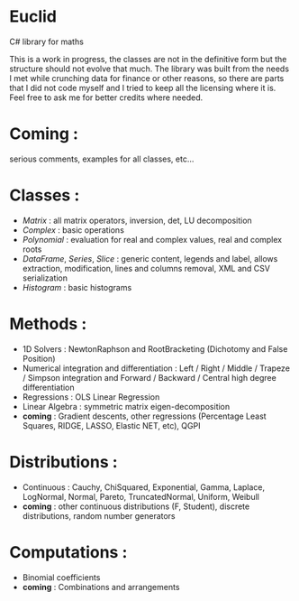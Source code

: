 # Euclid
C# library for maths

This is a work in progress, the classes are not in the definitive form but the structure should not evolve that much. The library was built from the needs I met while crunching data for finance or other reasons, so there are parts that I did not code myself and I tried to keep all the licensing where it is. Feel free to ask me for better credits where needed.

Coming :
========
 serious comments, examples for all classes, etc...

Classes :
=========
- *Matrix* : all matrix operators, inversion, det, LU decomposition
- *Complex* : basic operations
- *Polynomial* : evaluation for real and complex values, real and complex roots
- *DataFrame*, *Series*, *Slice* : generic content, legends and label, allows extraction, modification, lines and columns removal, XML and CSV serialization
- *Histogram* : basic histograms

Methods :
=========
- 1D Solvers : NewtonRaphson and RootBracketing (Dichotomy and False Position)
- Numerical integration and differentiation : Left / Right / Middle / Trapeze / Simpson integration and Forward / Backward / Central high degree differentiation
- Regressions : OLS Linear Regression
- Linear Algebra : symmetric matrix eigen-decomposition 
- **coming** : Gradient descents, other regressions (Percentage Least Squares, RIDGE, LASSO, Elastic NET, etc), QGPI

Distributions :
===============
- Continuous : Cauchy, ChiSquared, Exponential, Gamma, Laplace, LogNormal, Normal, Pareto, TruncatedNormal, Uniform, Weibull
- **coming** : other continuous distributions (F, Student), discrete distributions, random number generators

Computations :
==============
- Binomial coefficients
- **coming** : Combinations and arrangements
